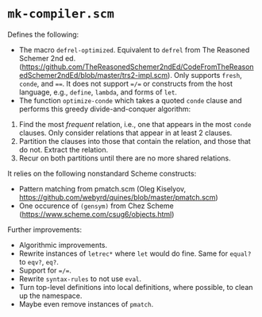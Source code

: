# `mk-compiler.scm`

Defines the following:
* The macro `defrel-optimized`. Equivalent to `defrel` from The Reasoned Schemer 2nd ed. (https://github.com/TheReasonedSchemer2ndEd/CodeFromTheReasonedSchemer2ndEd/blob/master/trs2-impl.scm). Only supports `fresh`, `conde`, and `==`. It does not support `=/=` or constructs from the host language, e.g., `define`, `lambda`, and forms of `let`.
* The function `optimize-conde` which takes a quoted `conde` clause and performs this greedy divide-and-conquer algorithm:
1. Find the most *frequent* relation, i.e., one that appears in the most `conde` clauses. Only consider relations that appear in at least 2 clauses.
2. Partition the clauses into those that contain the relation, and those that do not. Extract the relation.
3. Recur on both partitions until there are no more shared relations.

It relies on the following nonstandard Scheme constructs:
* Pattern matching from pmatch.scm (Oleg Kiselyov, https://github.com/webyrd/quines/blob/master/pmatch.scm)
* One occurence of `(gensym)` from Chez Scheme (https://www.scheme.com/csug6/objects.html)

Further improvements:
* Algorithmic improvements.
* Rewrite instances of `letrec*` where `let` would do fine. Same for `equal?` to `eqv?`, `eq?`.
* Support for `=/=`.
* Rewrite `syntax-rules` to not use `eval`.
* Turn top-level definitions into local definitions, where possible, to clean up the namespace.
* Maybe even remove instances of `pmatch`.